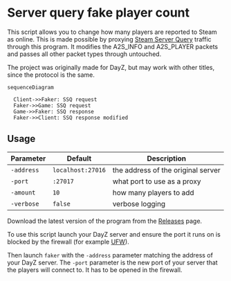 # Server query fake player count

This script allows you to change how many players are reported to Steam as online.
This is made possible by proxying [Steam Server Query](https://developer.valvesoftware.com/wiki/Server_queries) traffic through this program.
It modifies the A2S_INFO and A2S_PLAYER packets and passes all other packet types through untouched.

The project was originally made for DayZ, but may work with other titles, since the protocol is the same.

```mermaid
sequenceDiagram

  Client->>Faker: SSQ request
  Faker->>Game: SSQ request
  Game->>Faker: SSQ response
  Faker->>Client: SSQ response modified
```

## Usage

| Parameter | Default | Description |
|---|---|---|
| `-address` | `localhost:27016` | the address of the original server |
| `-port` | `:27017` | what port to use as a proxy |
| `-amount` | `10` | how many players to add |
| `-verbose` | `false` | verbose logging |

Download the latest version of the program from the [Releases](https://github.com/anatolykopyl/server-query-fake-player-count/releases) page.

To use this script launch your DayZ server and ensure the port it runs on is blocked by the firewall (for example [UFW](https://help.ubuntu.com/community/UFW)).

Then launch `faker` with the `-address` parameter matching the address of your DayZ server. The `-port` parameter is the new port of your server that the players will connect to. It has to be opened in the firewall.
